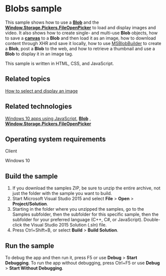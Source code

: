 ﻿<!---
  category: Data
  samplefwlink: http://go.microsoft.com/fwlink/p/?LinkId=620573&clcid=0x409
--->

# Blobs sample

This sample shows how to use a [**Blob**](http://msdn.microsoft.com/library/windows/apps/hh453178) and the [**Window.Storage.Pickers.FileOpenPicker**](http://msdn.microsoft.com/library/windows/apps/br207847) to load and display images and video. It also shows how to create single- and multi-use **Blob** objects, how to save a [**canvas**](http://msdn.microsoft.com/library/windows/apps/hh465734) to a **Blob** and then load it as an image, how to download content through XHR and save it locally, how to use [MSBlobBuilder](http://msdn.microsoft.com/library/windows/apps/hh779016) to create a **Blob**, post a **Blob** to the web, and how to retrieve a thumbnail and use a **Blob** to display it in an image tag.

This sample is written in HTML, CSS, and JavaScript.

Related topics
--------------

[How to select and display an image](http://msdn.microsoft.com/library/windows/apps/hh465499)

Related technologies
--------------------

[Windows 10 apps using JavaScript](http://msdn.microsoft.com/library/windows/apps/br211385), [**Blob**](http://msdn.microsoft.com/library/windows/apps/hh453178) , [**Window.Storage.Pickers.FileOpenPicker**](http://msdn.microsoft.com/library/windows/apps/br207847)

Operating system requirements
-----------------------------

Client

Windows 10

Build the sample
----------------

1. If you download the samples ZIP, be sure to unzip the entire archive, not just the folder with the sample you want to build. 
2. Start Microsoft Visual Studio 2015 and select **File** \> **Open** \> **Project/Solution**.
3. Starting in the folder where you unzipped the samples, go to the Samples subfolder, then the subfolder for this specific sample, then the subfolder for your preferred language (C++, C#, or JavaScript). Double-click the Visual Studio 2015 Solution (.sln) file.
4. Press Ctrl+Shift+B, or select **Build** \> **Build Solution**.

Run the sample
--------------

To debug the app and then run it, press F5 or use **Debug** \> **Start Debugging**. To run the app without debugging, press Ctrl+F5 or use **Debug** \> **Start Without Debugging**.

